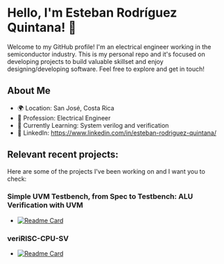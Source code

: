 # Hello, I'm Esteban Rodríguez Quintana! 👋

Welcome to my GitHub profile! I'm an electrical engineer working in the semiconductor industry. This is my personal repo and it's focused on developing projects to build valuable skillset and enjoy designing/developing software. Feel free to explore and get in touch!

## About Me

- 🌍 Location: San José, Costa Rica
- 💼 Profession: Electrical Engineer
- 🌱 Currently Learning: System verilog and verification
- 💼 LinkedIn: https://www.linkedin.com/in/esteban-rodriguez-quintana/



## Relevant recent projects:

Here are some of the projects I've been working on and I want you to check:

### Simple UVM Testbench, from Spec to Testbench: ALU Verification with UVM

- [![Readme Card](https://github-readme-stats.vercel.app/api/pin/?username=erquintana&repo=ALU_Verification_with_UVM&theme=yeblu)](https://github.com/erquintana/ALU_Verification_with_UVM)

### veriRISC-CPU-SV

- [![Readme Card](https://github-readme-stats.vercel.app/api/pin/?username=erquintana&repo=veriRISC-CPU-SV&theme=yeblu)](https://github.com/erquintana/veriRISC-CPU-SV)

<!--
## Contributions

I enjoy contributing to open source projects. Here are a few projects I've contributed to:

- [Project Name](https://github.com/project-owner/project-name)
- [Another Project](https://github.com/another-owner/another-project)

## Fun Facts

- 🎵 Favorite Song: [Your Favorite Song]
- 🎮 Currently Playing: [Game Name]
- 📚 Reading: [Book Title]
-->
